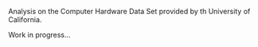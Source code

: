 Analysis on the Computer Hardware Data Set provided by th University of California.


Work in progress...
